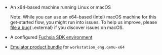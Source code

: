 *   An x64-based machine running Linux or macOS

    Note: While you can use an x64-based (Intel) macOS machine for this get-started
    flow, you might run into issues. To help us improve, please
    [file a bug][sdk-bug]{:.external} if you discover issues on macOS.

*   A configured [Fuchsia SDK environment][get-started]
*   [Emulator product bundle][start-femu] for `workstation_eng.qemu-x64`


[get-started]: /get-started/sdk/index.md
[start-femu]: /get-started/sdk/index.md#start-the-emulator
[sdk-bug]: https://bugs.fuchsia.dev/p/fuchsia/issues/entry?template=Bazel
